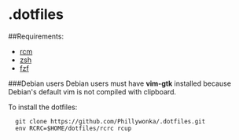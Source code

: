 # .dotfiles

##Requirements:

- [rcm](https://github.com/thoughtbot/rcm)
- [zsh](http://www.zsh.org)
- [fzf](https://github.com/junegunn/fzf)

###Debian users
Debian users must have **vim-gtk** installed because Debian's default vim is not compiled with clipboard.

To install the dotfiles:

```
  git clone https://github.com/Phillywonka/.dotfiles.git
  env RCRC=$HOME/dotfiles/rcrc rcup
```
